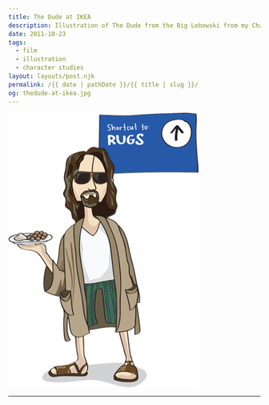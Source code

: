 ```yaml
---
title: The Dude at IKEA
description: Illustration of The Dude from the Big Lebowski from my Character Studies series.
date: 2011-10-23
tags: 
  - film
  - illustration
  - character studies
layout: layouts/post.njk
permalink: /{{ date | pathDate }}/{{ title | slug }}/
og: thedude-at-ikea.jpg
---
```


<p class="center">
  <img src="/img/thedude-at-ikea.png" alt="The Dude from The Big Lebowski at IKEA holding a plate of meatballs" style="max-width: 380px" />
</p>

---
